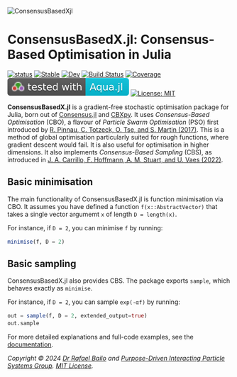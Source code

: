 ![ConsensusBasedXjl](https://github.com/PdIPS/ConsensusBasedX.jl/assets/44805883/238eca7e-00b7-4008-82ec-1fe233c8f8e1)

# ConsensusBasedX.jl: Consensus-Based Optimisation in Julia

[![status](https://joss.theoj.org/papers/008799348e8232eb9fe8180712e2dfb8/status.svg)](https://joss.theoj.org/papers/008799348e8232eb9fe8180712e2dfb8)
[![Stable](https://img.shields.io/badge/docs-stable-blue.svg)](https://PdIPS.github.io/ConsensusBasedX.jl/stable/)
[![Dev](https://img.shields.io/badge/docs-dev-blue.svg)](https://PdIPS.github.io/ConsensusBasedX.jl/dev/)
[![Build Status](https://github.com/PdIPS/ConsensusBasedX.jl/actions/workflows/CI.yml/badge.svg?branch=main)](https://github.com/PdIPS/ConsensusBasedX.jl/actions/workflows/CI.yml?query=branch%3Amain)
[![Coverage](https://codecov.io/gh/PdIPS/ConsensusBasedX.jl/branch/main/graph/badge.svg)](https://codecov.io/gh/PdIPS/ConsensusBasedX.jl)
[![Aqua](https://raw.githubusercontent.com/JuliaTesting/Aqua.jl/master/badge.svg)](https://github.com/JuliaTesting/Aqua.jl)
[![License: MIT](https://img.shields.io/badge/License-MIT-yellow.svg)](https://opensource.org/licenses/MIT)

**ConsensusBasedX.jl** is a gradient-free stochastic optimisation package for Julia, born out of [Consensus.jl](https://github.com/rafaelbailo/Consensus.jl) and [CBXpy](https://github.com/PdIPS/CBXpy). It uses _Consensus-Based Optimisation_ (CBO), a flavour of _Particle Swarm Optimisation_ (PSO) first introduced by [R. Pinnau, C. Totzeck, O. Tse, and S. Martin (2017)][1]. This is a method of global optimisation particularly suited for rough functions, where gradient descent would fail. It is also useful for optimisation in higher dimensions. It also implements _Consensus-Based Sampling_ (CBS), as introduced in [J. A. Carrillo, F. Hoffmann, A. M. Stuart, and U. Vaes (2022)][2].


## Basic minimisation

The main functionality of ConsensusBasedX.jl is function minimisation via CBO. It assumes you have defined a function `f(x::AbstractVector)` that takes a single vector argumemt `x` of length `D = length(x)`.

For instance, if `D = 2`, you can minimise `f` by running:
```julia
minimise(f, D = 2)
```

## Basic sampling

ConsensusBasedX.jl also provides CBS. The package exports `sample`, which behaves exactly as `minimise`.

For instance, if `D = 2`, you can sample `exp(-αf)` by running:
```julia
out = sample(f, D = 2, extended_output=true)
out.sample
```

For more detailed explanations and full-code examples, see the [documentation](https://PdIPS.github.io/ConsensusBasedX.jl/stable/).

[1]: http://dx.doi.org/10.1142/S0218202517400061
[2]: https://onlinelibrary.wiley.com/doi/10.1111/sapm.12470

*Copyright © 2024 [Dr Rafael Bailo](https://rafaelbailo.com/) and [Purpose-Driven Interacting Particle Systems Group](https://github.com/PdIPS). [MIT License](https://github.com/PdIPS/ConsensusBasedX.jl/blob/main/LICENSE).*

